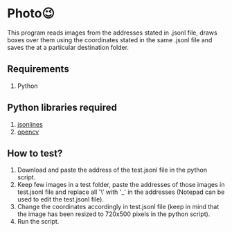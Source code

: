 # Photo😉
This program reads images from the addresses stated in .jsonl file, draws boxes over them using the coordinates stated in the same .jsonl file and saves the at a particular destination folder.
## Requirements
1. Python
## Python libraries required
1. [jsonlines](https://pypi.org/project/jsonlines/)
2. [opencv](https://pypi.org/project/opencv-python/)
## How to test?
1. Download and paste the address of the test.jsonl file in the python script.
2. Keep few images in a test folder, paste the addresses of those images in test.jsonl file and replace all '\\' with '_' in the addresses (Notepad can be used to edit the test.jsonl file). 
3. Change the coordinates accordingly in test.jsonl file (keep in mind that the image has been resized to 720x500 pixels in the python script).
4. Run the script.
